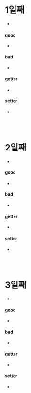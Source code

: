 
# 1일째 
- 

#### good
- 

#### bad
- 

#### getter
- 

#### setter
- 
<br /><br />

# 2일째 
- 

#### good
- 

#### bad
- 

#### getter
- 

#### setter
- 
<br /><br />

# 3일째 
- 

#### good
- 

#### bad
- 

#### getter
- 

#### setter
- 
<br /><br />